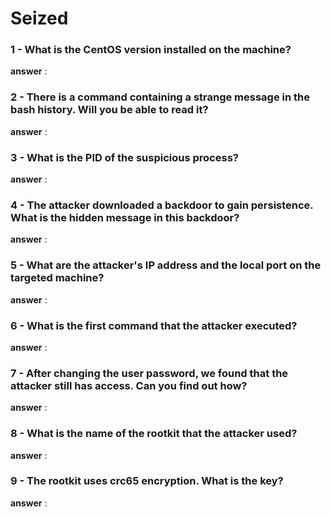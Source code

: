 # Seized
### 1 - What is the CentOS version installed on the machine?

**answer** : 

### 2 - There is a command containing a strange message in the bash history. Will you be able to read it?

**answer** : 

### 3 - What is the PID of the suspicious process?

**answer** : 

### 4 - The attacker downloaded a backdoor to gain persistence. What is the hidden message in this backdoor?

**answer** : 

### 5 - What are the attacker's IP address and the local port on the targeted machine?

**answer** : 

### 6 - What is the first command that the attacker executed?

**answer** : 

### 7 - After changing the user password, we found that the attacker still has access. Can you find out how?

**answer** : 

### 8 - What is the name of the rootkit that the attacker used?

**answer** : 

### 9 - The rootkit uses crc65 encryption. What is the key?

**answer** : 

